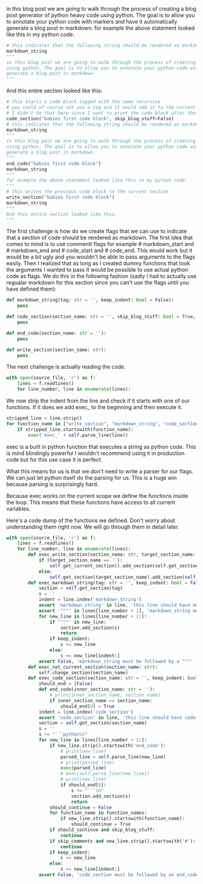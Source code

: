 in this blog post we are going to walk through the process of creating a blog post generator of python heavy code
using python. The goal is to allow you to annotate your python code with markers and have it automatically
generate a blog post in markdown.
for example the above statement looked like this in my python code.
```python
# this indicates that the following string should be rendered as markdown
markdown_string
"""
in this blog post we are going to walk through the process of creating a blog post generator of python heavy code
using python. The goal is to allow you to annotate your python code with markers and have it automatically
generate a blog post in markdown.
"""
```
And this entire section looked like this:
```python
# this starts a code block tagged with the name recursive
# you could of course not use a tag and it would add it to the current section
# I didn't do that here since I want to print the code block after the following markdown string
code_section("babies first code block", skip_blog_stuff=False)
# this indicates that the following string should be rendered as markdown
markdown_string
"""
in this blog post we are going to walk through the process of creating a blog post generator of python heavy code
using python. The goal is to allow you to annotate your python code with markers and have it automatically
generate a blog post in markdown.
"""
end_code("babies first code block")
markdown_string
"""
for example the above statement looked like this in my python code.
"""
# this writes the previous code block to the current section
write_section("babies first code block")
markdown_string
"""
And this entire section looked like this:
"""
```
The first challenge is how do we create flags that we can use to indicate that a section of code should be rendered
as markdown. The first idea that comes to mind is to use commentt flags for example # markdown_start and # markdown_end
and # code_start and # code_end. This would work but it would be a bit ugly and you wouldn't be able to pass arguments
to the flags easily. Then I realized that as long as I created dummy functions that took the arguments I wanted to pass
it would be possible to use actual python code as flags. We do this in the following fashion (sadly I had to actually
use regualar markdown for this section since you can't use the flags until you have defined them):

```python
def markdown_string(tag: str = '', keep_indent: bool = False):
    pass

def code_section(section_name: str = '', skip_blog_stuff: bool = True, skip_comments: bool = False):
    pass

def end_code(section_name: str = ''):
    pass

def write_section(section_name: str):
    pass
```

The next challenge is actually reading the code.
```python
with open(source_file, 'r') as f:
    lines = f.readlines()
    for line_number, line in enumerate(lines):
```
We now strip the indent from the line and check if it starts with one of our functions. If it does we
add exec_ to the beginning and then execute it.

```python
stripped_line = line.strip()
for function_name in ["write_section", "markdown_string", "code_section", "set_current_section"]:
    if stripped_line.startswith(function_name):
        exec('exec_' + self.parse_line(line))
```
exec is a built in python function that executes a string as python code. This is mind blindingly powerful
I wouldn't recommend using it in production code but for this use case it is perfect.

What this means for us is that we don't need to write a parser for our flags. We can just let python
itself do the parsing for us. This is a huge win because parsing is surprisingly hard.

Because exec works on the current scope we define the functions inside the loop. This means
that these functions have access to all current variables.

Here's a code dump of the functions we defined. Don't worry about understanding them right now. We will
go through them in detail later.
```python
with open(source_file, 'r') as f:
    lines = f.readlines()
    for line_number, line in enumerate(lines):
        def exec_write_section(section_name: str, target_section_name: str = ''):
            if (target_section_name == ''):
                self.get_current_section().add_section(self.get_section(section_name))
            else:
                self.get_section(target_section_name).add_section(self.get_section(section_name))
        def exec_markdown_string(tag: str = '', keep_indent: bool = False):
            section = self.get_section(tag)
            s = ''
            indent = line.index('markdown_string')
            assert 'markdown_string' in line, 'this line should have markdown_string in it'
            assert '"""' in lines[line_number + 1], 'markdown_string must be followed by a """'
            for new_line in lines[line_number + 2:]:
                if '"""' in new_line:
                    section.add_section(s)
                    return
                if keep_indent:
                    s += new_line
                else:
                    s += new_line[indent:]
            assert False, 'markdown_string must be followed by a """'
        def exec_set_current_section(section_name: str):
            self.change_section(section_name)
        def exec_code_section(section_name: str = '', keep_indent: bool = False, skip_comments: bool = False, skip_blog_stuff = True):
            should_end = [False]
            def end_code(inner_section_name: str = ''):
                # print(inner_section_name, section_name)
                if inner_section_name == section_name:
                    should_end[0] = True
            indent = line.index('code_section')
            assert 'code_section' in line, 'this line should have code_section in it'
            section = self.get_section(section_name)
            s = ''
            s += "```python\n"
            for new_line in lines[line_number + 1:]:
                if new_line.strip().startswith('end_code'):
                    # print(new_line)
                    parsed_line = self.parse_line(new_line)
                    # print(parsed_line)
                    exec(parsed_line)
                    # exec(self.parse_line(new_line))
                    # print(new_line)
                    if should_end[0]:
                        s += "```\n"
                        section.add_section(s)
                        return
                should_continue = False
                for function_name in function_names:
                    if new_line.strip().startswith(function_name):
                        should_continue = True
                if should_continue and skip_blog_stuff:
                    continue
                if skip_comments and new_line.strip().startswith('#'):
                    continue
                if keep_indent:
                    s += new_line
                else:
                    s += new_line[indent:]
            assert False, 'code_section must be followed by an end_code_section with matching section name'
```
